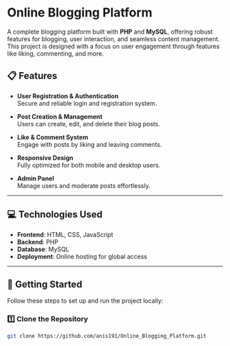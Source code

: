 # Online Blogging Platform

A complete blogging platform built with **PHP** and **MySQL**, offering robust features for blogging, user interaction, and seamless content management. This project is designed with a focus on user engagement through features like liking, commenting, and more.

## 📋 Features

- **User Registration & Authentication**  
  Secure and reliable login and registration system.
  
- **Post Creation & Management**  
  Users can create, edit, and delete their blog posts.
  
- **Like & Comment System**  
  Engage with posts by liking and leaving comments.
  
- **Responsive Design**  
  Fully optimized for both mobile and desktop users.
  
- **Admin Panel**  
  Manage users and moderate posts effortlessly.

---

## 💻 Technologies Used

- **Frontend**: HTML, CSS, JavaScript  
- **Backend**: PHP  
- **Database**: MySQL  
- **Deployment**: Online hosting for global access

---

## 🚀 Getting Started

Follow these steps to set up and run the project locally:

### 1️⃣ Clone the Repository
```bash
git clone https://github.com/anis191/Online_Blogging_Platform.git
